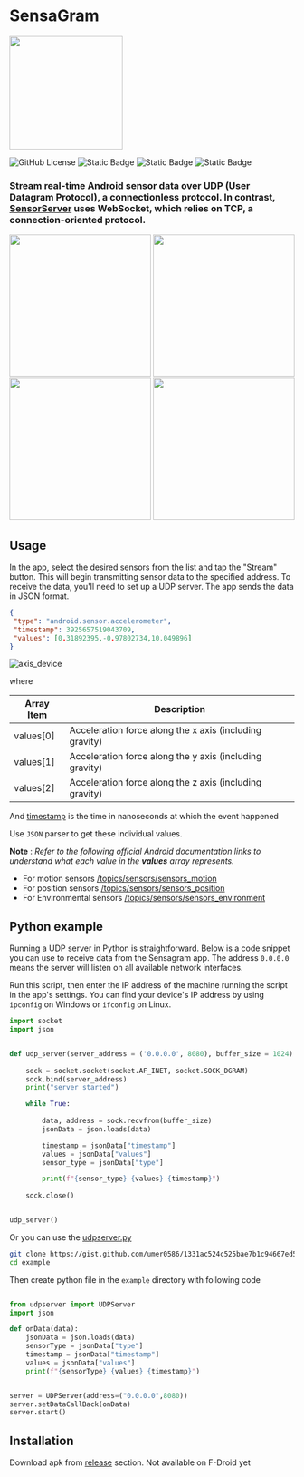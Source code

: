 # SensaGram

<img src="https://github.com/umer0586/SensaGram/blob/main/app/src/main/ic_launcher-playstore.png" width="200">

![GitHub License](https://img.shields.io/github/license/umer0586/SensaGram?style=for-the-badge) ![Static Badge](https://img.shields.io/badge/Android-5.0%2B-blue?style=for-the-badge) ![Static Badge](https://img.shields.io/badge/Jet%20Pack%20Compose-blue?style=for-the-badge) ![Static Badge](https://img.shields.io/badge/protocol-UDP-teal?style=for-the-badge)






### Stream real-time Android sensor data over UDP (User Datagram Protocol), a connectionless protocol. In contrast, [SensorServer](https://github.com/umer0586/SensorServer) uses WebSocket, which relies on TCP, a connection-oriented protocol. 

<img src="https://github.com/user-attachments/assets/0f8476cd-add4-4f19-8124-64db871e2e9b" width="250">
<img src="https://github.com/user-attachments/assets/82598003-610a-4b22-92b3-560dca22e503" width="250">
<img src="https://github.com/user-attachments/assets/bab0c973-4f08-4bfc-bae9-ac8acf3202ae" width="250">
<img src="https://github.com/user-attachments/assets/54cb7935-4306-4c69-a6b6-24a195345a3a" width="250">

## Usage
In the app, select the desired sensors from the list and tap the "Stream" button. This will begin transmitting sensor data to the specified address. To receive the data, you'll need to set up a UDP server. The app sends the data in JSON format.

```json
{
 "type": "android.sensor.accelerometer",
 "timestamp": 3925657519043709,
 "values": [0.31892395,-0.97802734,10.049896]
}
```

![axis_device](https://user-images.githubusercontent.com/35717992/179351418-bf3b511a-ebea-49bb-af65-5afd5f464e14.png)

where

| Array Item  | Description |
| ------------- | ------------- |
| values[0]  | Acceleration force along the x axis (including gravity)  |
| values[1]  | Acceleration force along the y axis (including gravity)  |
| values[2]  | Acceleration force along the z axis (including gravity)  |

And [timestamp](https://developer.android.com/reference/android/hardware/SensorEvent#timestamp) is the time in nanoseconds at which the event happened

Use `JSON` parser to get these individual values.

 
**Note** : *Refer to the following official Android documentation links to understand what each value in the **values** array represents.*
- For motion sensors [/topics/sensors/sensors_motion](https://developer.android.com/guide/topics/sensors/sensors_motion)
- For position sensors [/topics/sensors/sensors_position](https://developer.android.com/guide/topics/sensors/sensors_position)
- For Environmental sensors [/topics/sensors/sensors_environment](https://developer.android.com/guide/topics/sensors/sensors_environment)

## Python example

Running a UDP server in Python is straightforward. Below is a code snippet you can use to receive data from the Sensagram app. The address `0.0.0.0` means the server will listen on all available network interfaces. 

Run this script, then enter the IP address of the machine running the script in the app's settings. You can find your device's IP address by using `ipconfig` on Windows or `ifconfig` on Linux.

```python
import socket
import json


def udp_server(server_address = ('0.0.0.0', 8080), buffer_size = 1024):
   
    sock = socket.socket(socket.AF_INET, socket.SOCK_DGRAM)
    sock.bind(server_address)
    print("server started")

    while True:
        
        data, address = sock.recvfrom(buffer_size)
        jsonData = json.loads(data)

        timestamp = jsonData["timestamp"]
        values = jsonData["values"]
        sensor_type = jsonData["type"]

        print(f"{sensor_type} {values} {timestamp}")
        
    sock.close()


udp_server()

```

Or you can use the [udpserver.py](https://gist.github.com/umer0586/1331ac524c525bae7b1c94667ed571de)

```bash
git clone https://gist.github.com/umer0586/1331ac524c525bae7b1c94667ed571de example
cd example
```
Then create python file in the `example` directory with following code

```python

from udpserver import UDPServer
import json

def onData(data):
    jsonData = json.loads(data)
    sensorType = jsonData["type"]
    timestamp = jsonData["timestamp"]
    values = jsonData["values"]
    print(f"{sensorType} {values} {timestamp}")


server = UDPServer(address=("0.0.0.0",8080))
server.setDataCallBack(onData)
server.start()

```

## Installation
Download apk from [release](https://github.com/umer0586/SensaGram/releases) section. Not available on F-Droid yet


